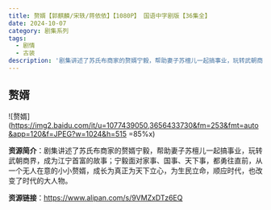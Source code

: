 ```yaml
---
title: 赘婿【郭麒麟/宋轶/蒋依依】【1080P】 国语中字剧版【36集全】
date: 2024-10-07
category: 剧集系列
tags:
  - 剧情
  - 古装
description: '剧集讲述了苏氏布商家的赘婿宁毅，帮助妻子苏檀儿一起搞事业，玩转武朝商界，成为江宁首富的故事；宁毅面对家事、国事、天下事，都勇往直前，从一个无人在意的小小赘婿，成长为真正为天下立心，为生民立命，顺应时代，也改变了时代的大人物。'
---
```


## 赘婿

![赘婿](https://img2.baidu.com/it/u=1077439050,3656433730&fm=253&fmt=auto&app=120&f=JPEG?w=1024&h=515 =85%x)

**资源简介**：剧集讲述了苏氏布商家的赘婿宁毅，帮助妻子苏檀儿一起搞事业，玩转武朝商界，成为江宁首富的故事；宁毅面对家事、国事、天下事，都勇往直前，从一个无人在意的小小赘婿，成长为真正为天下立心，为生民立命，顺应时代，也改变了时代的大人物。

**资源链接**：https://www.alipan.com/s/9VMZxDTz6EQ
